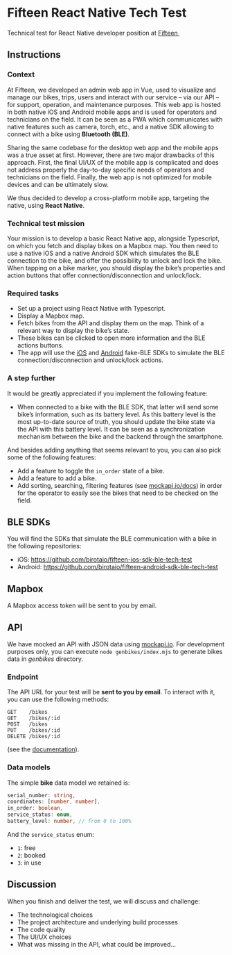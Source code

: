 # Fifteen React Native Tech Test

Technical test for React Native developer position at <a href="https://fifteen.eu/">Fifteen <img width="16px" src="https://fifteen.eu/favicon-32x32.png"/></a>

## Instructions

### Context

At Fifteen, we developed an admin web app in Vue, used to visualize and manage our bikes, trips, users and interact with our service – via our API – for support, operation, and maintenance purposes. This web app is hosted in both native iOS and Android mobile apps and is used for operators and technicians on the field. It can be seen as a PWA which communicates with native features such as camera, torch, etc., and a native SDK allowing to connect with a bike using **Bluetooth (BLE)**.

Sharing the same codebase for the desktop web app and the mobile apps was a true asset at first. However, there are two major drawbacks of this approach. First, the final UI/UX of the mobile app is complicated and does not address properly the day-to-day specific needs of operators and technicians on the field. Finally, the web app is not optimized for mobile devices and can be ultimately slow.

We thus decided to develop a cross-platform mobile app, targeting the native, using **React Native**.

### Technical test mission

Your mission is to develop a basic React Native app, alongside Typescript, on which you fetch and display bikes on a Mapbox map. You then need to use a native iOS and a native Android SDK which simulates the BLE connection to the bike, and offer the possibility to unlock and lock the bike. When tapping on a bike marker, you should display the bike’s properties and action buttons that offer connection/disconnection and unlock/lock.

### Required tasks

- Set up a project using React Native with Typescript.
- Display a Mapbox map.
- Fetch bikes from the API and display them on the map. Think of a relevant way to display the bike’s state.
- These bikes can be clicked to open more information and the BLE actions buttons.
- The app will use the [iOS](https://github.com/birotaio/fifteen-ios-sdk-ble-tech-test) and [Android](https://github.com/birotaio/fifteen-android-sdk-ble-tech-test) fake-BLE SDKs to simulate the BLE connection/disconnection and unlock/lock actions.

### A step further

It would be greatly appreciated if you implement the following feature:
- When connected to a bike with the BLE SDK, that latter will send some bike’s information, such as its battery level. As this battery level is the most up-to-date source of truth, you should update the bike state via the API with this battery level. It can be seen as a synchronization mechanism between the bike and the backend through the smartphone.

And besides adding anything that seems relevant to you, you can also pick some of the following features:
- Add a feature to toggle the `in_order` state of a bike.
- Add a feature to add a bike.
- Add sorting, searching, filtering features (see [mockapi.io/docs](https://mockapi.io/docs)) in order for the operator to easily see the bikes that need to be checked on the field.

## BLE SDKs

You will find the SDKs that simulate the BLE communication with a bike in the following repositories:
- iOS: https://github.com/birotaio/fifteen-ios-sdk-ble-tech-test
- Android: https://github.com/birotaio/fifteen-android-sdk-ble-tech-test

## Mapbox

A Mapbox access token will be sent to you by email.

## API

We have mocked an API with JSON data using [mockapi.io](https://mockapi.io/).
For development purposes only, you can execute `node genbikes/index.mjs` to generate bikes data in _genbikes_ directory.

### Endpoint

The API URL for your test will be **sent to you by email**.
To interact with it, you can use the following methods:
```
GET    /bikes
GET    /bikes/:id
POST   /bikes
PUT    /bikes/:id
DELETE /bikes/:id
```
(see the [documentation](https://mockapi.io/docs)).

### Data models

The simple **bike** data model we retained is:
```ts
serial_number: string,
coordinates: [number, number],
in_order: boolean,
service_status: enum,
battery_level: number, // from 0 to 100%
```

And the `service_status` enum:
- `1`: free
- `2`: booked
- `3`: in use

## Discussion

When you finish and deliver the test, we will discuss and challenge:
- The technological choices
- The project architecture and underlying build processes
- The code quality
- The UI/UX choices
- What was missing in the API, what could be improved...
